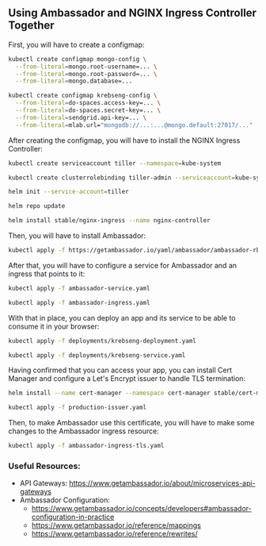 ## Using Ambassador and NGINX Ingress Controller Together

First, you will have to create a configmap:

```bash
kubectl create configmap mongo-config \
  --from-literal=mongo.root-username=... \
  --from-literal=mongo.root-password=... \
  --from-literal=mongo.database=...

kubectl create configmap krebseng-config \
  --from-literal=do-spaces.access-key=... \
  --from-literal=do-spaces.secret-key=... \
  --from-literal=sendgrid.api-key=... \
  --from-literal=mlab.url="mongodb://...:...@mongo.default:27017/..."
``` 

After creating the configmap, you will have to install the NGINX Ingress Controller:

```bash
kubectl create serviceaccount tiller --namespace=kube-system

kubectl create clusterrolebinding tiller-admin --serviceaccount=kube-system:tiller --clusterrole=cluster-admin

helm init --service-account=tiller

helm repo update

helm install stable/nginx-ingress --name nginx-controller
```

Then, you will have to install Ambassador:

```bash
kubectl apply -f https://getambassador.io/yaml/ambassador/ambassador-rbac.yaml
```

After that, you will have to configure a service for Ambassador and an ingress that points to it:

```bash
kubectl apply -f ambassador-service.yaml

kubectl apply -f ambassador-ingress.yaml
```

With that in place, you can deploy an app and its service to be able to consume it in your browser:

```bash
kubectl apply -f deployments/krebseng-deployment.yaml

kubectl apply -f deployments/krebseng-service.yaml
```

Having confirmed that you can access your app, you can install Cert Manager and configure a Let's Encrypt issuer to handle TLS termination:

```bash
helm install --name cert-manager --namespace cert-manager stable/cert-manager

kubectl apply -f production-issuer.yaml
``` 

Then, to make Ambassador use this certificate, you will have to make some changes to the Ambassador ingress resource:

```bash
kubectl apply -f ambassador-ingress-tls.yaml
```

### Useful Resources:

- API Gateways: https://www.getambassador.io/about/microservices-api-gateways
- Ambassador Configuration:
    - https://www.getambassador.io/concepts/developers#ambassador-configuration-in-practice
    - https://www.getambassador.io/reference/mappings
    - https://www.getambassador.io/reference/rewrites/
